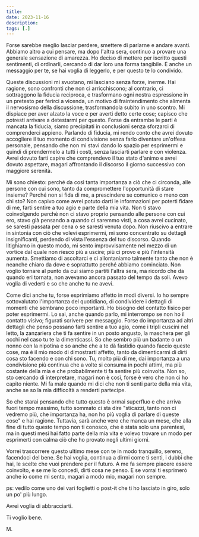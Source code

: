```yaml
---
title: 
date: 2023-11-16 
description: 
tags: [.]
---
```


 Forse sarebbe meglio lasciar perdere, smettere di parlarne e andare avanti. Abbiamo altro a cui pensare, ma dopo l'altra sera, continuo a provare una generale sensazione di amarezza. Ho deciso di mettere per iscritto questi sentimenti, di ordinarli, cercando di dar loro una forma tangibile. È anche un messaggio per te, se hai voglia di leggerlo, e per questo te lo condivido.

Queste discussioni mi svuotano, mi lasciano senza forze, inerme. Hai ragione, sono confronti che non ci arricchiscono; al contrario, ci sottraggono la fiducia reciproca, e trasformano ogni nostra espressione in un pretesto per ferirci a vicenda, un motivo di fraintendimento che alimenta il nervosismo della discussione, trasformandola subito in uno scontro. Mi dispiace per aver alzato la voce e per averti detto certe cose; capisco che potresti arrivare a detestarmi per questo. Forse da entrambe le parti è mancata la fiducia, siamo precipitati in conclusioni senza sforzarci di comprenderci appieno. Parlando di fiducia, mi rendo conto che avrei dovuto accogliere il tuo momento di condivisione senza farlo diventare un'offesa personale, pensando che non mi stavi dando lo spazio per esprimermi e quindi di prendermelo a tutti i costi, senza lasciarti parlare e con violenza. Avrei dovuto farti capire che comprendevo il tuo stato d'animo e avrei dovuto aspettare, magari affrontando il discorso il giorno successivo con maggiore serenità.

Mi sono chiesto: perché da così tanta importanza a ciò che ci circonda, alle persone con cui sono, tanto da compromettere l'opportunità di stare insieme? Perché non si fida di me, a prescindere se comunico o meno con chi sto? Non capivo come avrei potuto darti le informazioni per poterti fidare di me, farti sentire a tuo agio e parte della mia vita. Non ti stavo coinvolgendo perché non ci stavo proprio pensando alle persone con cui ero, stavo già pensando a quando ci saremmo visti, a cosa avrei cucinato, se saresti passata per cena o se saresti venuta dopo. Non riuscivo a entrare in sintonia con ciò che volevi esprimermi, mi sono concentrato su dettagli insignificanti, perdendo di vista l'essenza del tuo discorso. Quando litighiamo in questo modo, mi sento improvvisamente nel mezzo di un vortice dal quale non riesco più a uscire; più ci provo e più l'intensità aumenta. Smettiamo di ascoltarci e ci allontaniamo talmente tanto che non è neanche chiaro da dove e soprattutto perché abbiamo cominciato. Non voglio tornare al punto da cui siamo partiti l'altra sera, ma ricordo che da quando eri tornata, non avevamo ancora passato del tempo da soli. Avevo voglia di vederti e so che anche tu ne avevi.

Come dici anche tu, forse esprimiamo affetto in modi diversi. Io ho sempre sottovalutato l'importanza del quotidiano, di condividere i dettagli di momenti che sembrano poco importanti. Ho bisogno del contatto fisico per poter esprimermi. Lo sai, anche quando parlo, mi interrompo se non ho il contatto visivo; figurati scrivere per messaggio. Forse do importanza ad altri dettagli che penso possano farti sentire a tuo agio, come i tripli cuscini nel letto, la zanzariera che ti fa sentire in un posto angusto, la maschera per gli occhi nel caso tu te la dimenticassi. So che sembro più un badante o un nonno con la nipotina e so anche che a te dà fastidio quando faccio queste cose, ma è il mio modo di dimostrarti affetto, tanto da dimenticarmi di dirti cosa sto facendo e con chi sono. Tu, molto più di me, dai importanza a una condivisione più continua che a volte si consuma in pochi attimi, ma più costante della mia e che probabilmente ti fa sentire più coinvolta. Non so, sto cercando di interpretare, magari non è così, forse è vero che non ci ho capito niente. Mi fa male quando mi dici che non ti senti parte della mia vita, anche se so la mia difficoltà a renderti partecipe.

So che starai pensando che tutto questo è ormai superfluo e che arriva fuori tempo massimo, tutto sommato ci sta dire "sticazzi, tanto non ci vedremo più, che importanza ha, non ho più voglia di parlare di queste cose" e hai ragione. Tuttavia, sarà anche vero che manca un mese, che alla fine di tutto questo tempo non ti conosco, che è stata solo una parentesi, ma in questi mesi hai fatto parte della mia vita e volevo trovare un modo per esprimerti con calma ciò che ho provato negli ultimi giorni.

Vorrei trascorrere questo ultimo mese con te in modo tranquillo, sereno, facendoci del bene. Se hai voglia, continua a dirmi come ti senti, i dubbi che hai, le scelte che vuoi prendere per il futuro. A me fa sempre piacere essere coinvolto, e se me lo concedi, dirti cosa ne penso. E se vorrai ti esprimerò anche io come mi sento, magari a modo mio, magari non sempre.

ps: vedilo come uno dei vari foglietti o post-it che ti ho lasciato in giro, solo un po' più lungo.

Avrei voglia di abbracciarti. 

Ti voglio bene.

M.





